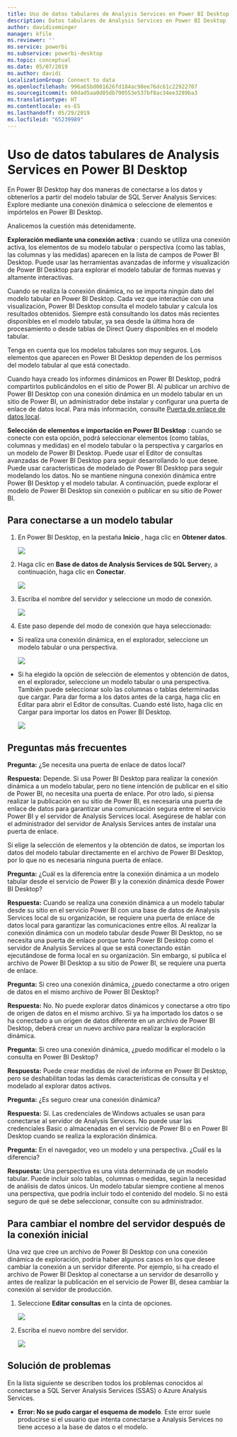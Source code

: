 ```yaml
---
title: Uso de datos tabulares de Analysis Services en Power BI Desktop
description: Datos tabulares de Analysis Services en Power BI Desktop
author: davidiseminger
manager: kfile
ms.reviewer: ''
ms.service: powerbi
ms.subservice: powerbi-desktop
ms.topic: conceptual
ms.date: 05/07/2019
ms.author: davidi
LocalizationGroup: Connect to data
ms.openlocfilehash: 996a65bd001626fd184ac98ee76dc61c22922707
ms.sourcegitcommit: 60dad5aa0d85db790553e537bf8ac34ee3289ba3
ms.translationtype: HT
ms.contentlocale: es-ES
ms.lasthandoff: 05/29/2019
ms.locfileid: "65239989"
---
```

# <a name="using-analysis-services-tabular-data-in-power-bi-desktop"></a>Uso de datos tabulares de Analysis Services en Power BI Desktop
En Power BI Desktop hay dos maneras de conectarse a los datos y obtenerlos a partir del modelo tabular de SQL Server Analysis Services: Explore mediante una conexión dinámica o seleccione de elementos e impórtelos en Power BI Desktop.

Analicemos la cuestión más detenidamente.

**Exploración mediante una conexión activa** : cuando se utiliza una conexión activa, los elementos de su modelo tabular o perspectiva (como las tablas, las columnas y las medidas) aparecen en la lista de campos de Power BI Desktop. Puede usar las herramientas avanzadas de informe y visualización de Power BI Desktop para explorar el modelo tabular de formas nuevas y altamente interactivas.

Cuando se realiza la conexión dinámica, no se importa ningún dato del modelo tabular en Power BI Desktop. Cada vez que interactúe con una visualización, Power BI Desktop consulta el modelo tabular y calcula los resultados obtenidos. Siempre está consultando los datos más recientes disponibles en el modelo tabular, ya sea desde la última hora de procesamiento o desde tablas de Direct Query disponibles en el modelo tabular. 

Tenga en cuenta que los modelos tabulares son muy seguros. Los elementos que aparecen en Power BI Desktop dependen de los permisos del modelo tabular al que está conectado.

Cuando haya creado los informes dinámicos en Power BI Desktop, podrá compartirlos publicándolos en el sitio de Power BI. Al publicar un archivo de Power BI Desktop con una conexión dinámica en un modelo tabular en un sitio de Power BI, un administrador debe instalar y configurar una puerta de enlace de datos local. Para más información, consulte [Puerta de enlace de datos local](service-gateway-onprem.md).

**Selección de elementos e importación en Power BI Desktop** : cuando se conecte con esta opción, podrá seleccionar elementos (como tablas, columnas y medidas) en el modelo tabular o la perspectiva y cargarlos en un modelo de Power BI Desktop. Puede usar el Editor de consultas avanzadas de Power BI Desktop para seguir desarrollando lo que desee. Puede usar características de modelado de Power BI Desktop para seguir modelando los datos. No se mantiene ninguna conexión dinámica entre Power BI Desktop y el modelo tabular. A continuación, puede explorar el modelo de Power BI Desktop sin conexión o publicar en su sitio de Power BI.

## <a name="to-connect-to-a-tabular-model"></a>Para conectarse a un modelo tabular
1. En Power BI Desktop, en la pestaña **Inicio** , haga clic en **Obtener datos**.
   
   ![](media/desktop-analysis-services-tabular-data/pbid_sqlas_getdata.png)
2. Haga clic en **Base de datos de Analysis Services de SQL Server**y, a continuación, haga clic en **Conectar**.
   
   ![](media/desktop-analysis-services-tabular-data/pbid_sqlas_getdata_as.png)
3. Escriba el nombre del servidor y seleccione un modo de conexión. 
   
   ![](media/desktop-analysis-services-tabular-data/pbid_sqlas_getdata_as_server.png)
4. Este paso depende del modo de conexión que haya seleccionado:

* Si realiza una conexión dinámica, en el explorador, seleccione un modelo tabular o una perspectiva.
  
  ![](media/desktop-analysis-services-tabular-data/pbid_sqlas_getdata_as_live.png)
* Si ha elegido la opción de selección de elementos y obtención de datos, en el explorador, seleccione un modelo tabular o una perspectiva. También puede seleccionar solo las columnas o tablas determinadas que cargar. Para dar forma a los datos antes de la carga, haga clic en Editar para abrir el Editor de consultas. Cuando esté listo, haga clic en Cargar para importar los datos en Power BI Desktop.

  ![](media/desktop-analysis-services-tabular-data/pbid_sqlas_getdata_as_select.png)

## <a name="frequently-asked-questions"></a>Preguntas más frecuentes
**Pregunta:** ¿Se necesita una puerta de enlace de datos local?

**Respuesta:** Depende. Si usa Power BI Desktop para realizar la conexión dinámica a un modelo tabular, pero no tiene intención de publicar en el sitio de Power BI, no necesita una puerta de enlace. Por otro lado, si piensa realizar la publicación en su sitio de Power BI, es necesaria una puerta de enlace de datos para garantizar una comunicación segura entre el servicio Power BI y el servidor de Analysis Services local. Asegúrese de hablar con el administrador del servidor de Analysis Services antes de instalar una puerta de enlace.

Si elige la selección de elementos y la obtención de datos, se importan los datos del modelo tabular directamente en el archivo de Power BI Desktop, por lo que no es necesaria ninguna puerta de enlace.

**Pregunta:** ¿Cuál es la diferencia entre la conexión dinámica a un modelo tabular desde el servicio de Power BI y la conexión dinámica desde Power BI Desktop?

**Respuesta:** Cuando se realiza una conexión dinámica a un modelo tabular desde su sitio en el servicio Power BI con una base de datos de Analysis Services local de su organización, se requiere una puerta de enlace de datos local para garantizar las comunicaciones entre ellos. Al realizar la conexión dinámica con un modelo tabular desde Power BI Desktop, no se necesita una puerta de enlace porque tanto Power BI Desktop como el servidor de Analysis Services al que se está conectando están ejecutándose de forma local en su organización. Sin embargo, si publica el archivo de Power BI Desktop a su sitio de Power BI, se requiere una puerta de enlace.

**Pregunta:** Si creo una conexión dinámica, ¿puedo conectarme a otro origen de datos en el mismo archivo de Power BI Desktop?

**Respuesta:** No. No puede explorar datos dinámicos y conectarse a otro tipo de origen de datos en el mismo archivo. Si ya ha importado los datos o se ha conectado a un origen de datos diferente en un archivo de Power BI Desktop, deberá crear un nuevo archivo para realizar la exploración dinámica.

**Pregunta:** Si creo una conexión dinámica, ¿puedo modificar el modelo o la consulta en Power BI Desktop?

**Respuesta:** Puede crear medidas de nivel de informe en Power BI Desktop, pero se deshabilitan todas las demás características de consulta y el modelado al explorar datos activos.

**Pregunta:** ¿Es seguro crear una conexión dinámica?

**Respuesta:** Sí. Las credenciales de Windows actuales se usan para conectarse al servidor de Analysis Services. No puede usar las credenciales Basic o almacenadas en el servicio de Power BI o en Power BI Desktop cuando se realiza la exploración dinámica.

**Pregunta:** En el navegador, veo un modelo y una perspectiva. ¿Cuál es la diferencia?

**Respuesta:** Una perspectiva es una vista determinada de un modelo tabular. Puede incluir solo tablas, columnas o medidas, según la necesidad de análisis de datos únicos. Un modelo tabular siempre contiene al menos una perspectiva, que podría incluir todo el contenido del modelo. Si no está seguro de qué se debe seleccionar, consulte con su administrador.

## <a name="to-change-the-server-name-after-initial-connection"></a>Para cambiar el nombre del servidor después de la conexión inicial
Una vez que cree un archivo de Power BI Desktop con una conexión dinámica de exploración, podría haber algunos casos en los que desee cambiar la conexión a un servidor diferente. Por ejemplo, si ha creado el archivo de Power BI Desktop al conectarse a un servidor de desarrollo y antes de realizar la publicación en el servicio de Power BI, desea cambiar la conexión al servidor de producción.

1. Seleccione **Editar consultas** en la cinta de opciones.
   
   ![](media/desktop-analysis-services-tabular-data/pbid_sqlas_chname_editquery.png)
2. Escriba el nuevo nombre del servidor.
   
   ![](media/desktop-analysis-services-tabular-data/pbid_sqlas_chname_dialog.png)
   
   
## <a name="troubleshooting"></a>Solución de problemas 
En la lista siguiente se describen todos los problemas conocidos al conectarse a SQL Server Analysis Services (SSAS) o Azure Analysis Services. 

* **Error: No se pudo cargar el esquema de modelo**. Este error suele producirse si el usuario que intenta conectarse a Analysis Services no tiene acceso a la base de datos o el modelo.


